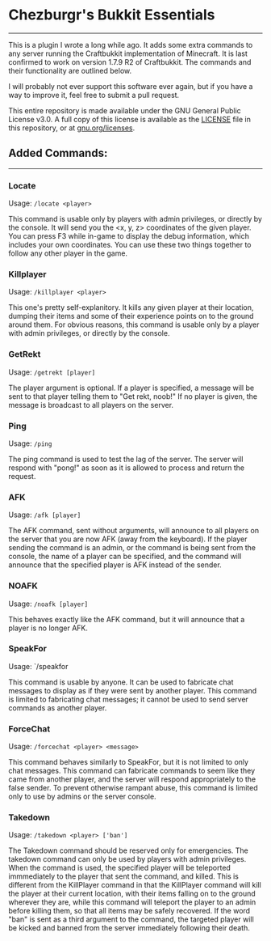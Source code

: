 # Chezburgr's Bukkit Essentials
--------------------------------
This is a plugin I wrote a long while ago. It adds some extra commands to any server running the Craftbukkit implementation of Minecraft. It is last confirmed to work on version 1.7.9 R2 of Craftbukkit. The commands and their functionality are outlined below.

I will probably not ever support this software ever again, but if you have a way to improve it, feel free to submit a pull request.

This entire repository is made available under the GNU General Public License v3.0. A full copy of this license is available as the [LICENSE](LICENSE) file in this repository, or at [gnu.org/licenses](http://www.gnu.org/licenses/).

## Added Commands:
-----------------------------
### Locate

Usage: `/locate <player>`

This command is usable only by players with admin privileges, or directly by the console. It will send you the <x, y, z> coordinates of the given player. You can press F3 while in-game to display the debug information, which includes your own coordinates. You can use these two things together to follow any other player in the game.

### Killplayer

Usage: `/killplayer <player>`

This one's pretty self-explanitory. It kills any given player at their location, dumping their items and some of their experience points on to the ground around them. For obvious reasons, this command is usable only by a player with admin privileges, or directly by the console.

### GetRekt

Usage: `/getrekt [player]`

The player argument is optional. If a player is specified, a message will be sent to that player telling them to "Get rekt, noob!" If no player is given, the message is broadcast to all players on the server.

### Ping

Usage: `/ping`

The ping command is used to test the lag of the server. The server will respond with "pong!" as soon as it is allowed to process and return the request.

### AFK

Usage: `/afk [player]`

The AFK command, sent without arguments, will announce to all players on the server that you are now AFK (away from the keyboard). If the player sending the command is an admin, or the command is being sent from the console, the name of a player can be specified, and the command will announce that the specified player is AFK instead of the sender.

### NOAFK

Usage: `/noafk [player]`

This behaves exactly like the AFK command, but it will announce that a player is no longer AFK.

### SpeakFor

Usage: `/speakfor <player> <message>

This command is usable by anyone. It can be used to fabricate chat messages to display as if they were sent by another player. This command is limited to fabricating chat messages; it cannot be used to send server commands as another player.

### ForceChat

Usage: `/forcechat <player> <message>`

This command behaves similarly to SpeakFor, but it is not limited to only chat messages. This command can fabricate commands to seem like they came from another player, and the server will respond appropriately to the false sender. To prevent otherwise rampant abuse, this command is limited only to use by admins or the server console.

### Takedown

Usage: `/takedown <player> ['ban']`

The Takedown command should be reserved only for emergencies. The takedown command can only be used by players with admin privileges. When the command is used, the specified player will be teleported immmediately to the player that sent the command, and killed. This is different from the KillPlayer command in that the KillPlayer command will kill the player at their current location, with their items falling on to the ground wherever they are, while this command will teleport the player to an admin before killing them, so that all items may be safely recovered. If the word "ban" is sent as a third argument to the command, the targeted player will be kicked and banned from the server immediately following their death.

